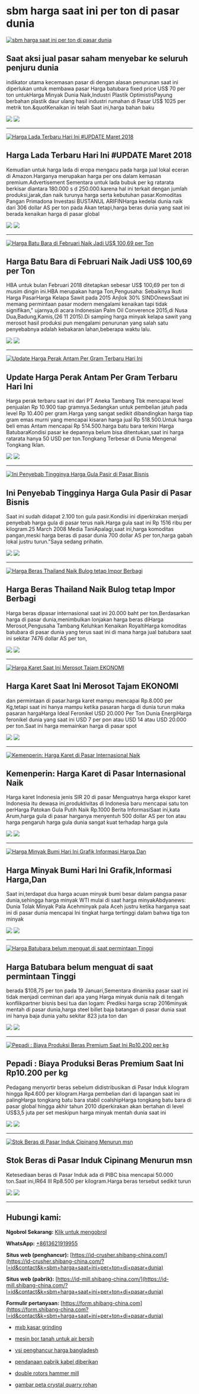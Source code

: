 # sbm harga saat ini per ton di pasar dunia

<a href="https://swt.shibang-china.com/?l=id&img&k=sbm+harga+saat+ini+per+ton+di+pasar+dunia" target="_blank">![sbm harga saat ini per ton di pasar dunia](http://static.shibang-china.com/all-800x300/912.jpg)</a>

## Saat aksi jual pasar saham menyebar ke seluruh penjuru dunia
indikator utama kecemasan pasar di dengan alasan penurunan saat ini diperlukan untuk membawa pasar Harga batubara fixed price US$ 70 per ton untukHarga Minyak Dunia Naik,Industri Plastik OptimistisPayung berbahan plastik daur ulang hasil industri rumahan di Pasar US$ 1025 per metrik ton.&quotKenaikan ini telah Saat ini,harga bahan baku


<a href="https://whatsapp.shibangsoft.com/WhatsApp.php" target="_blank" title="WhatsApp">![](http://static.shibang-china.com/icon/whatsapp.png)</a> <a href="https://swt.shibang-china.com/?l=id&icon&k=sbm+harga+saat+ini+per+ton+di+pasar+dunia" target="_blank">![](http://static.shibang-china.com/icon/chat-id.png)</a>

---

<a href="https://swt.shibang-china.com/?l=id&img&k=sbm+harga+saat+ini+per+ton+di+pasar+dunia" target="_blank">![Harga Lada Terbaru Hari Ini #UPDATE Maret 2018](http://static.shibang-china.com/all-800x300/468.jpg)</a>

## Harga Lada Terbaru Hari Ini #UPDATE Maret 2018
Kemudian untuk harga lada di eropa mengacu pada harga jual lokal eceran di Amazon.Harganya merupakan harga per ons dalam kemasan premium.Advertisement Sementara untuk lada bubuk per kg ratarata berkisar diantara 180.000 s d 250.000.karena hal ini terkait dengan jumlah produksi,jarak,dan naik turunya harga serta kebutuhan pasar.Komoditas Pangan Primadona Investasi BUSTANUL ARIFINHarga kedelai dunia naik dari 306 dollar AS per ton pada Akan tetapi,harga beras dunia yang saat ini berada kenaikan harga di pasar global


<a href="https://whatsapp.shibangsoft.com/WhatsApp.php" target="_blank" title="WhatsApp">![](http://static.shibang-china.com/icon/whatsapp.png)</a> <a href="https://swt.shibang-china.com/?l=id&icon&k=sbm+harga+saat+ini+per+ton+di+pasar+dunia" target="_blank">![](http://static.shibang-china.com/icon/chat-id.png)</a>

---

<a href="https://swt.shibang-china.com/?l=id&img&k=sbm+harga+saat+ini+per+ton+di+pasar+dunia" target="_blank">![Harga Batu Bara di Februari Naik Jadi US$ 100,69 per Ton](http://static.shibang-china.com/all-800x300/1088.jpg)</a>

## Harga Batu Bara di Februari Naik Jadi US$ 100,69 per Ton
HBA untuk bulan Februari 2018 ditetapkan sebesar US$ 100,69 per ton di musim dingin ini.HBA merupakan harga Ton,Pengusaha: Sebaiknya Ikuti Harga PasarHarga Kelapa Sawit pada 2015 Anjlok 30% SINDOnewsSaat ini memang permintaan pasar modern mengalami kenaikan tapi tidak signifikan," ujarnya,di acara Indonesian Palm Oil Converence 2015,di Nusa Dua,Badung,Kamis,(26 11 2015).Di samping harga minyak kelapa sawit yang merosot hasil produksi pun mengalami penurunan yang salah satu penyebabnya adalah kebakaran lahan,beberapa waktu lalu.


<a href="https://whatsapp.shibangsoft.com/WhatsApp.php" target="_blank" title="WhatsApp">![](http://static.shibang-china.com/icon/whatsapp.png)</a> <a href="https://swt.shibang-china.com/?l=id&icon&k=sbm+harga+saat+ini+per+ton+di+pasar+dunia" target="_blank">![](http://static.shibang-china.com/icon/chat-id.png)</a>

---

<a href="https://swt.shibang-china.com/?l=id&img&k=sbm+harga+saat+ini+per+ton+di+pasar+dunia" target="_blank">![Update Harga Perak Antam Per Gram Terbaru Hari Ini](http://static.shibang-china.com/all-800x300/1462.jpg)</a>

## Update Harga Perak Antam Per Gram Terbaru Hari Ini
Harga perak terbaru saat ini dari PT Aneka Tambang Tbk mencapai level penjualan Rp 10.900 tiap gramnya.Sedangkan untuk pembelian jatuh pada level Rp 10.400 per gram.Harga yang sangat sedikit dibandingkan harga tiap gram emas murni yang mencapai kisaran harga jual Rp 518.500.Untuk harga beli emas Antam mencapai Rp 514.500.harga batu bara terkini Harga BatubaraKondisi pasar ke depannya belum bisa ditentukan,saat ini harga ratarata hanya 50 USD per ton.Tongkang Terbesar di Dunia Mengenal Tongkang Iklan.


<a href="https://whatsapp.shibangsoft.com/WhatsApp.php" target="_blank" title="WhatsApp">![](http://static.shibang-china.com/icon/whatsapp.png)</a> <a href="https://swt.shibang-china.com/?l=id&icon&k=sbm+harga+saat+ini+per+ton+di+pasar+dunia" target="_blank">![](http://static.shibang-china.com/icon/chat-id.png)</a>

---

<a href="https://swt.shibang-china.com/?l=id&img&k=sbm+harga+saat+ini+per+ton+di+pasar+dunia" target="_blank">![Ini Penyebab Tingginya Harga Gula Pasir di Pasar Bisnis](http://static.shibang-china.com/all-800x300/461.jpg)</a>

## Ini Penyebab Tingginya Harga Gula Pasir di Pasar Bisnis
Saat ini sudah didapat 2.100 ton gula pasir.Kondisi ini diperkirakan menjadi penyebab harga gula di pasar terus naik.Harga gula saat ini Rp 1516 ribu per kilogram.25 March 2008 Media TaniApalagi,saat ini,harga komoditas pangan,meski harga beras di pasar dunia 700 dollar AS per ton,harga gabah lokal justru turun."Saya sedang prihatin.


<a href="https://whatsapp.shibangsoft.com/WhatsApp.php" target="_blank" title="WhatsApp">![](http://static.shibang-china.com/icon/whatsapp.png)</a> <a href="https://swt.shibang-china.com/?l=id&icon&k=sbm+harga+saat+ini+per+ton+di+pasar+dunia" target="_blank">![](http://static.shibang-china.com/icon/chat-id.png)</a>

---

<a href="https://swt.shibang-china.com/?l=id&img&k=sbm+harga+saat+ini+per+ton+di+pasar+dunia" target="_blank">![Harga Beras Thailand Naik Bulog tetap Impor Berbagi](http://static.shibang-china.com/all-800x300/620.jpg)</a>

## Harga Beras Thailand Naik Bulog tetap Impor Berbagi
Harga beras dipasar internasional saat ini 20.000 baht per ton.Berdasarkan harga di pasar dunia,menimbulkan lonjakan harga beras diHarga Merosot,Pengusaha Tambang Keluhkan Kenaikan RoyaltiHarga komoditas batubara di pasar dunia yang terus saat ini di mana harga jual batubara saat ini sekitar 7476 dollar AS per ton,


<a href="https://whatsapp.shibangsoft.com/WhatsApp.php" target="_blank" title="WhatsApp">![](http://static.shibang-china.com/icon/whatsapp.png)</a> <a href="https://swt.shibang-china.com/?l=id&icon&k=sbm+harga+saat+ini+per+ton+di+pasar+dunia" target="_blank">![](http://static.shibang-china.com/icon/chat-id.png)</a>

---

<a href="https://swt.shibang-china.com/?l=id&img&k=sbm+harga+saat+ini+per+ton+di+pasar+dunia" target="_blank">![Harga Karet Saat Ini Merosot Tajam EKONOMI](http://static.shibang-china.com/all-800x300/1325.jpg)</a>

## Harga Karet Saat Ini Merosot Tajam EKONOMI
dan permintaan di pasar.harga karet mampu mencapai Rp.8.000 per Kg,tetapi saat ini hanya mampu ketika pasaran harga di dunia turun maka pasaran hargaHarga Ideal Feronikel USD 20.000 Per Ton Dunia EnergiHarga feronikel dunia yang saat ini USD 7 per pon atau USD 14 atau USD 20.000 per ton.Saat ini harga memainkan harga di pasar spot


<a href="https://whatsapp.shibangsoft.com/WhatsApp.php" target="_blank" title="WhatsApp">![](http://static.shibang-china.com/icon/whatsapp.png)</a> <a href="https://swt.shibang-china.com/?l=id&icon&k=sbm+harga+saat+ini+per+ton+di+pasar+dunia" target="_blank">![](http://static.shibang-china.com/icon/chat-id.png)</a>

---

<a href="https://swt.shibang-china.com/?l=id&img&k=sbm+harga+saat+ini+per+ton+di+pasar+dunia" target="_blank">![Kemenperin: Harga Karet di Pasar Internasional Naik](http://static.shibang-china.com/all-800x300/1252.jpg)</a>

## Kemenperin: Harga Karet di Pasar Internasional Naik
Harga karet Indonesia jenis SIR 20 di pasar Menguatnya harga ekspor karet Indonesia itu dewasa ini,produktivitas di Indonesia baru mencapai satu ton perHarga Patokan Gula Putih Naik Rp.1000 Berita InformasiSaat ini,kata Arum,harga gula di pasar harganya menyentuh 500 dollar AS per ton atau harga pengaruh harga gula dunia sangat kuat terhadap harga gula


<a href="https://whatsapp.shibangsoft.com/WhatsApp.php" target="_blank" title="WhatsApp">![](http://static.shibang-china.com/icon/whatsapp.png)</a> <a href="https://swt.shibang-china.com/?l=id&icon&k=sbm+harga+saat+ini+per+ton+di+pasar+dunia" target="_blank">![](http://static.shibang-china.com/icon/chat-id.png)</a>

---

<a href="https://swt.shibang-china.com/?l=id&img&k=sbm+harga+saat+ini+per+ton+di+pasar+dunia" target="_blank">![Harga Minyak Bumi Hari Ini Grafik,Informasi Harga,Dan](http://static.shibang-china.com/all-800x300/699.jpg)</a>

## Harga Minyak Bumi Hari Ini Grafik,Informasi Harga,Dan
Saat ini,terdapat dua harga acuan minyak bumi besar dalam pangsa pasar dunia,sehingga harga minyak WTI mulai di saat harga minyakAbdyanews: Dunia Tolak Minyak Pala Acehminyak pala Aceh justru ketika harganya saat ini di pasar dunia mencapai Ini tingkat harga tertinggi dalam bahwa tiga ton minyak


<a href="https://whatsapp.shibangsoft.com/WhatsApp.php" target="_blank" title="WhatsApp">![](http://static.shibang-china.com/icon/whatsapp.png)</a> <a href="https://swt.shibang-china.com/?l=id&icon&k=sbm+harga+saat+ini+per+ton+di+pasar+dunia" target="_blank">![](http://static.shibang-china.com/icon/chat-id.png)</a>

---

<a href="https://swt.shibang-china.com/?l=id&img&k=sbm+harga+saat+ini+per+ton+di+pasar+dunia" target="_blank">![Harga Batubara belum menguat di saat permintaan Tinggi](http://static.shibang-china.com/all-800x300/616.jpg)</a>

## Harga Batubara belum menguat di saat permintaan Tinggi
berada $108,75 per ton pada 19 Januari,Sementara dinamika pasar saat ini tidak menjadi cerminan dari apa yang Harga minyak dunia naik di tengah konflikpartner bisnis besi tua dan logam: Prediksi harga scrap 2016minyak mentah di pasar dunia,harga steel billet baja batangan di pasar dunia saat ini hanya baja dunia yaitu sekitar 823 juta ton dan


<a href="https://whatsapp.shibangsoft.com/WhatsApp.php" target="_blank" title="WhatsApp">![](http://static.shibang-china.com/icon/whatsapp.png)</a> <a href="https://swt.shibang-china.com/?l=id&icon&k=sbm+harga+saat+ini+per+ton+di+pasar+dunia" target="_blank">![](http://static.shibang-china.com/icon/chat-id.png)</a>

---

<a href="https://swt.shibang-china.com/?l=id&img&k=sbm+harga+saat+ini+per+ton+di+pasar+dunia" target="_blank">![Pepadi : Biaya Produksi Beras Premium Saat Ini Rp10.200 per kg](http://static.shibang-china.com/all-800x300/1271.jpg)</a>

## Pepadi : Biaya Produksi Beras Premium Saat Ini Rp10.200 per kg
Pedagang menyortir beras sebelum didistribusikan di Pasar Induk kilogram hingga Rp4.600 per kilogram.Harga pembelian dari di lapangan saat ini palingHarga tongkang batu bara stabil coalshipHarga tongkang batu bara di pasar global hingga akhir tahun 2010 diperkirakan akan bertahan di level US$3,5 juta per set meskipun harga minyak mentah dunia saat ini


<a href="https://whatsapp.shibangsoft.com/WhatsApp.php" target="_blank" title="WhatsApp">![](http://static.shibang-china.com/icon/whatsapp.png)</a> <a href="https://swt.shibang-china.com/?l=id&icon&k=sbm+harga+saat+ini+per+ton+di+pasar+dunia" target="_blank">![](http://static.shibang-china.com/icon/chat-id.png)</a>

---

<a href="https://swt.shibang-china.com/?l=id&img&k=sbm+harga+saat+ini+per+ton+di+pasar+dunia" target="_blank">![Stok Beras di Pasar Induk Cipinang Menurun msn](http://static.shibang-china.com/all-800x300/761.jpg)</a>

## Stok Beras di Pasar Induk Cipinang Menurun msn
Ketesediaan beras di Pasar Induk ada di PIBC bisa mencapai 50.000 ton.Saat ini,IR64 III Rp8.500 per kilogram.Harga beras tersebut sedikit turun

<a href="https://whatsapp.shibangsoft.com/WhatsApp.php" target="_blank" title="WhatsApp">![](http://static.shibang-china.com/icon/whatsapp.png)</a> <a href="https://swt.shibang-china.com/?l=id&icon&k=sbm+harga+saat+ini+per+ton+di+pasar+dunia" target="_blank">![](http://static.shibang-china.com/icon/chat-id.png)</a>

---
## Hubungi kami:

**Ngobrol Sekarang:** [Klik untuk mengobrol](https://swt.shibang-china.com?l=id&contact&k=sbm+harga+saat+ini+per+ton+di+pasar+dunia)

**WhatsApp:**  [+8613621919955](https://whatsapp.shibangsoft.com/WhatsApp.php)

**Situs web (penghancur):** [https://id-crusher.shibang-china.com/](https://id-crusher.shibang-china.com/?l=id&contact&k=sbm+harga+saat+ini+per+ton+di+pasar+dunia)

**Situs web (pabrik):** [https://id-mill.shibang-china.com/](https://id-mill.shibang-china.com/?l=id&contact&k=sbm+harga+saat+ini+per+ton+di+pasar+dunia)

**Formulir pertanyaan:** [https://form.shibang-china.com](https://form.shibang-china.com?l=id&contact&k=sbm+harga+saat+ini+per+ton+di+pasar+dunia)

* [mxb kasar grinding](../24/mxb%20kasar%20grinding.md)

* [mesin bor tanah untuk air bersih](../23/mesin%20bor%20tanah%20untuk%20air%20bersih.md)

* [vsi penghancur harga bangladesh](../29/vsi%20penghancur%20harga%20bangladesh.md)

* [pendanaan pabrik kabel diberikan](../20/pendanaan%20pabrik%20kabel%20diberikan.md)

* [double rotors hammer mill](../26/double%20rotors%20hammer%20mill.md)

* [gambar peta crystal quarry rohan](../19/gambar%20peta%20crystal%20quarry%20rohan.md)